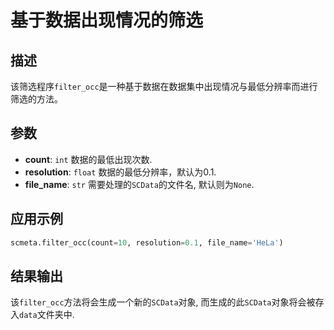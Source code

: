 # 基于数据出现情况的筛选

## 描述

该筛选程序`filter_occ`是一种基于数据在数据集中出现情况与最低分辨率而进行筛选的方法。


## 参数

- **count**: `int` 数据的最低出现次数.
- **resolution**: `float` 数据的最低分辨率，默认为0.1.
- **file_name**: `str` 需要处理的`SCData`的文件名, 默认则为`None`.


## 应用示例

```python
scmeta.filter_occ(count=10, resolution=0.1, file_name='HeLa')
```


## 结果输出

该`filter_occ`方法将会生成一个新的`SCData`对象, 而生成的此`SCData`对象将会被存入`data`文件夹中.